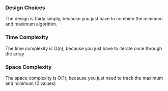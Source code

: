 ### Design Choices

The design is fairly simply, because you just have to combine the minimum and maximum algorithm.

### Time Complexity

The time complexity is O(n), because you just have to iterate once through the array

### Space Complexity

The space complexity is O(1), because you just need to track the maximum and minimum (2 values)